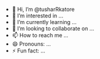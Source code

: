 - 👋 Hi, I’m @tusharRkatore
- 👀 I’m interested in ...
- 🌱 I’m currently learning ...
- 💞️ I’m looking to collaborate on ...
- 📫 How to reach me ...
- 😄 Pronouns: ...
- ⚡ Fun fact: ...

<!---
tusharRkatore/tusharRkatore is a ✨ special ✨ repository because its `README.md` (this file) appears on your GitHub profile.
You can click the Preview link to take a look at your changes.
--->
